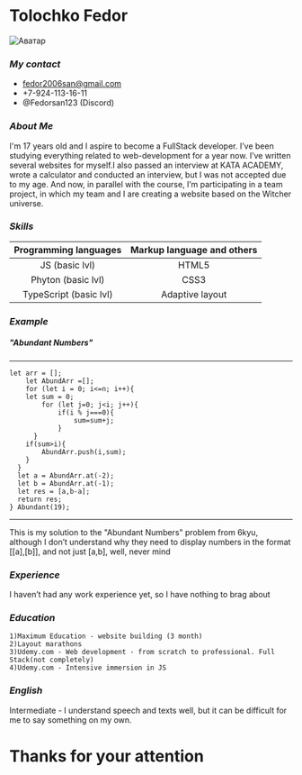 # Tolochko Fedor
![Аватар](https://github.com/Fedorsan123/desktop-tutorial_Homework/blob/main/ava.jpg?raw=true)
### _My contact_
- fedor2006san@gmail.com
- +7-924-113-16-11
- @Fedorsan123 (Discord)

### _About Me_

I'm 17 years old and I aspire to become a FullStack developer. I’ve been studying everything related to web-development for a year now. I’ve written several websites for myself.I also passed an interview at KATA ACADEMY, wrote a calculator and conducted an interview, but I was not accepted due to my age. And now, in parallel with the course, I’m participating in a team project, in which my team and I are creating a website based on the Witcher universe.

### _Skills_
| Programming languages |Markup language and others|
| :-----------: | :-----------: |
| JS (basic lvl)|HTML5|
| Phyton (basic lvl)|CSS3|
| TypeScript (basic lvl)|Adaptive layout|


### _Example_
##### "Abundant Numbers"
---
```JS
let arr = [];
    let AbundArr =[];
    for (let i = 0; i<=n; i++){     
    let sum = 0;
        for (let j=0; j<i; j++){
            if(i % j===0){
                sum=sum+j;
            }
      } 
    if(sum>i){
        AbundArr.push(i,sum);
    }
  }
  let a = AbundArr.at(-2);
  let b = AbundArr.at(-1);
  let res = [a,b-a];
  return res; 
} Abundant(19); 
```
---
 
This is my solution to the "Abundant Numbers" problem from 6kyu, although I don’t understand why they need to display numbers in the format [[a],[b]], and not just [a,b], well, never mind
 
 ### _Experience_
 I haven’t had any work experience yet, so I have nothing to brag about 

### _Education_
```/
1)Maximum Education - website building (3 month)
2)Layout marathons
3)Udemy.com - Web development - from scratch to professional. Full Stack(not completely)
4)Udemy.com - Intensive immersion in JS
```
### _English_

Intermediate - I understand speech and texts well, but it can be difficult for me to say something on my own.


# Thanks for your attention
